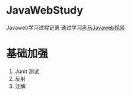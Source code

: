 # JavaWebStudy
Javaweb学习过程记录
通过学习[黑马Javaweb视频](https://www.bilibili.com/video/BV1qv4y1o79t)

# 基础加强
1. Junit 测试
2. 反射
3. 注解
